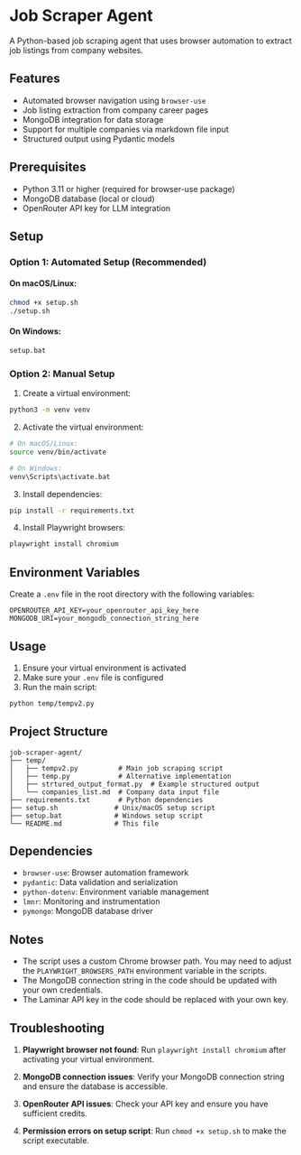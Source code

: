 # Job Scraper Agent

A Python-based job scraping agent that uses browser automation to extract job listings from company websites.

## Features

- Automated browser navigation using `browser-use`
- Job listing extraction from company career pages
- MongoDB integration for data storage
- Support for multiple companies via markdown file input
- Structured output using Pydantic models

## Prerequisites

- Python 3.11 or higher (required for browser-use package)
- MongoDB database (local or cloud)
- OpenRouter API key for LLM integration

## Setup

### Option 1: Automated Setup (Recommended)

#### On macOS/Linux:
```bash
chmod +x setup.sh
./setup.sh
```

#### On Windows:
```cmd
setup.bat
```

### Option 2: Manual Setup

1. Create a virtual environment:
```bash
python3 -m venv venv
```

2. Activate the virtual environment:
```bash
# On macOS/Linux:
source venv/bin/activate

# On Windows:
venv\Scripts\activate.bat
```

3. Install dependencies:
```bash
pip install -r requirements.txt
```

4. Install Playwright browsers:
```bash
playwright install chromium
```

## Environment Variables

Create a `.env` file in the root directory with the following variables:

```env
OPENROUTER_API_KEY=your_openrouter_api_key_here
MONGODB_URI=your_mongodb_connection_string_here
```

## Usage

1. Ensure your virtual environment is activated
2. Make sure your `.env` file is configured
3. Run the main script:

```bash
python temp/tempv2.py
```

## Project Structure

```
job-scraper-agent/
├── temp/
│   ├── tempv2.py          # Main job scraping script
│   ├── temp.py            # Alternative implementation
│   ├── strtured_output_format.py  # Example structured output
│   └── companies_list.md  # Company data input file
├── requirements.txt       # Python dependencies
├── setup.sh              # Unix/macOS setup script
├── setup.bat             # Windows setup script
└── README.md             # This file
```

## Dependencies

- `browser-use`: Browser automation framework
- `pydantic`: Data validation and serialization
- `python-dotenv`: Environment variable management
- `lmnr`: Monitoring and instrumentation
- `pymongo`: MongoDB database driver

## Notes

- The script uses a custom Chrome browser path. You may need to adjust the `PLAYWRIGHT_BROWSERS_PATH` environment variable in the scripts.
- The MongoDB connection string in the code should be updated with your own credentials.
- The Laminar API key in the code should be replaced with your own key.

## Troubleshooting

1. **Playwright browser not found**: Run `playwright install chromium` after activating your virtual environment.

2. **MongoDB connection issues**: Verify your MongoDB connection string and ensure the database is accessible.

3. **OpenRouter API issues**: Check your API key and ensure you have sufficient credits.

4. **Permission errors on setup script**: Run `chmod +x setup.sh` to make the script executable.
